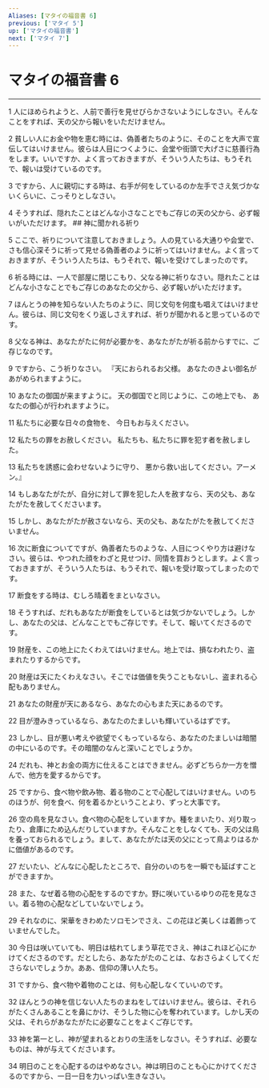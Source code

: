 ```yaml
---
Aliases: [マタイの福音書 6]
previous: ['マタイ 5']
up: ['マタイの福音書']
next: ['マタイ 7']
---
```

# マタイの福音書 6

***




1 
人にほめられようと、人前で善行を見せびらかさないようにしなさい。そんなことをすれば、天の父から報いをいただけません。 



2 
貧しい人にお金や物を恵む時には、偽善者たちのように、そのことを大声で宣伝してはいけません。彼らは人目につくように、会堂や街頭で大げさに慈善行為をします。いいですか、よく言っておきますが、そういう人たちは、もうそれで、報いは受けているのです。 



3 
ですから、人に親切にする時は、右手が何をしているのか左手でさえ気づかないくらいに、こっそりとしなさい。 



4 
そうすれば、隠れたことはどんな小さなことでもご存じの天の父から、必ず報いがいただけます。 ## 神に聞かれる祈り 



5 
ここで、祈りについて注意しておきましょう。人の見ている大通りや会堂で、さも信心深そうに祈って見せる偽善者のように祈ってはいけません。よく言っておきますが、そういう人たちは、もうそれで、報いを受けてしまったのです。 



6 
祈る時には、一人で部屋に閉じこもり、父なる神に祈りなさい。隠れたことはどんな小さなことでもご存じのあなたの父から、必ず報いがいただけます。 



7 
ほんとうの神を知らない人たちのように、同じ文句を何度も唱えてはいけません。彼らは、同じ文句をくり返しさえすれば、祈りが聞かれると思っているのです。 



8 
父なる神は、あなたがたに何が必要かを、あなたがたが祈る前からすでに、ご存じなのです。 



9 
ですから、こう祈りなさい。 『天におられるお父様。 あなたのきよい御名があがめられますように。 



10 
あなたの御国が来ますように。 天の御国でと同じように、この地上でも、 あなたの御心が行われますように。 



11 
私たちに必要な日々の食物を、 今日もお与えください。 



12 
私たちの罪をお赦しください。 私たちも、私たちに罪を犯す者を赦しました。 



13 
私たちを誘惑に会わせないように守り、 悪から救い出してください。アーメン。』 



14 
もしあなたがたが、自分に対して罪を犯した人を赦すなら、天の父も、あなたがたを赦してくださいます。 



15 
しかし、あなたがたが赦さないなら、天の父も、あなたがたを赦してくださいません。 



16 
次に断食についてですが、偽善者たちのような、人目につくやり方は避けなさい。彼らは、やつれた顔をわざと見せつけ、同情を買おうとします。よく言っておきますが、そういう人たちは、もうそれで、報いを受け取ってしまったのです。 



17 
断食をする時は、むしろ晴着をまといなさい。 



18 
そうすれば、だれもあなたが断食をしているとは気づかないでしょう。しかし、あなたの父は、どんなことでもご存じです。そして、報いてくださるのです。 



19 
財産を、この地上にたくわえてはいけません。地上では、損なわれたり、盗まれたりするからです。 



20 
財産は天にたくわえなさい。そこでは価値を失うこともないし、盗まれる心配もありません。 



21 
あなたの財産が天にあるなら、あなたの心もまた天にあるのです。 



22 
目が澄みきっているなら、あなたのたましいも輝いているはずです。 



23 
しかし、目が悪い考えや欲望でくもっているなら、あなたのたましいは暗闇の中にいるのです。その暗闇のなんと深いことでしょうか。 



24 
だれも、神とお金の両方に仕えることはできません。必ずどちらか一方を憎んで、他方を愛するからです。 



25 
ですから、食べ物や飲み物、着る物のことで心配してはいけません。いのちのほうが、何を食べ、何を着るかということより、ずっと大事です。 



26 
空の鳥を見なさい。食べ物の心配をしていますか。種をまいたり、刈り取ったり、倉庫にため込んだりしていますか。そんなことをしなくても、天の父は鳥を養っておられるでしょう。まして、あなたがたは天の父にとって鳥よりはるかに価値があるのです。 



27 
だいたい、どんなに心配したところで、自分のいのちを一瞬でも延ばすことができますか。 



28 
また、なぜ着る物の心配をするのですか。野に咲いているゆりの花を見なさい。着る物の心配などしていないでしょう。 



29 
それなのに、栄華をきわめたソロモンでさえ、この花ほど美しくは着飾っていませんでした。 



30 
今日は咲いていても、明日は枯れてしまう草花でさえ、神はこれほど心にかけてくださるのです。だとしたら、あなたがたのことは、なおさらよくしてくださらないでしょうか。ああ、信仰の薄い人たち。 



31 
ですから、食べ物や着物のことは、何も心配しなくていいのです。 



32 
ほんとうの神を信じない人たちのまねをしてはいけません。彼らは、それらがたくさんあることを鼻にかけ、そうした物に心を奪われています。しかし天の父は、それらがあなたがたに必要なことをよくご存じです。 



33 
神を第一とし、神が望まれるとおりの生活をしなさい。そうすれば、必要なものは、神が与えてくださいます。 



34 
明日のことを心配するのはやめなさい。神は明日のことも心にかけてくださるのですから、一日一日を力いっぱい生きなさい。

